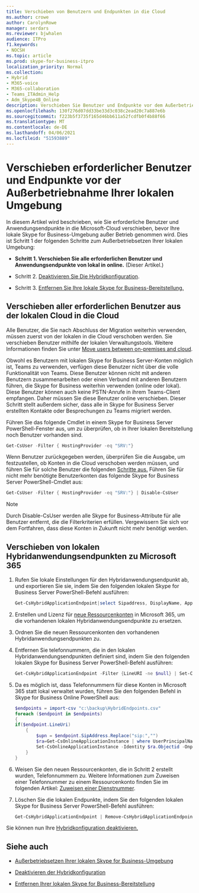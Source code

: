 ```yaml
---
title: Verschieben von Benutzern und Endpunkten in die Cloud
ms.author: crowe
author: CarolynRowe
manager: serdars
ms.reviewer: bjwhalen
audience: ITPro
f1.keywords:
- NOCSH
ms.topic: article
ms.prod: skype-for-business-itpro
localization_priority: Normal
ms.collection:
- Hybrid
- M365-voice
- M365-collaboration
- Teams_ITAdmin_Help
- Adm_Skype4B_Online
description: Verschieben Sie Benutzer und Endpunkte vor dem Außerbetriebsetzen einer lokalen Skype for Business-Umgebung.
ms.openlocfilehash: 130f276d07dd33be33d3c038c2ead20c7a887e6b
ms.sourcegitcommit: f223b5f3735f165d46bb611a52fcdfb0f4b88f66
ms.translationtype: MT
ms.contentlocale: de-DE
ms.lasthandoff: 04/06/2021
ms.locfileid: "51593889"
---
```

# <a name="move-required-users-and-endpoints-before-decommissioning-your-on-premises-environment"></a>Verschieben erforderlicher Benutzer und Endpunkte vor der Außerbetriebnahme Ihrer lokalen Umgebung

In diesem Artikel wird beschrieben, wie Sie erforderliche Benutzer und Anwendungsendpunkte in die Microsoft-Cloud verschieben, bevor Ihre lokale Skype for Business-Umgebung außer Betrieb genommen wird. Dies ist Schritt 1 der folgenden Schritte zum Außerbetriebsetzen Ihrer lokalen Umgebung:

- **Schritt 1. Verschieben Sie alle erforderlichen Benutzer und Anwendungsendpunkte von lokal in online.** (Dieser Artikel.)

- Schritt 2. [Deaktivieren Sie Die Hybridkonfiguration](cloud-consolidation-disabling-hybrid.md).

- Schritt 3. [Entfernen Sie Ihre lokale Skype for Business-Bereitstellung.](decommission-remove-on-prem.md)


## <a name="move-all-required-users-from-on-premises-to-the-cloud"></a>Verschieben aller erforderlichen Benutzer aus der lokalen Cloud in die Cloud

Alle Benutzer, die Sie nach Abschluss der Migration weiterhin verwenden, müssen zuerst von der lokalen in die Cloud verschoben werden. Sie verschieben Benutzer mithilfe der lokalen Verwaltungstools. Weitere Informationen finden Sie unter [Move users between on-premises and cloud](move-users-between-on-premises-and-cloud.md).

Obwohl es Benutzern mit lokalen Skype for Business Server-Konten möglich ist, Teams zu verwenden, verfügen diese Benutzer nicht über die volle Funktionalität von Teams. Diese Benutzer können nicht mit anderen Benutzern zusammenarbeiten oder einen Verbund mit anderen Benutzern führen, die Skype for Business weiterhin verwenden (online oder lokal). Diese Benutzer können auch keine PSTN-Anrufe in ihrem Teams-Client empfangen. Daher müssen Sie diese Benutzer online verschieben. Dieser Schritt stellt außerdem sicher, dass alle in Skype for Business Server erstellten Kontakte oder Besprechungen zu Teams migriert werden.

Führen Sie das folgende Cmdlet in einem Skype for Business Server PowerShell-Fenster aus, um zu überprüfen, ob in Ihrer lokalen Bereitstellung noch Benutzer vorhanden sind.

```PowerShell
Get-CsUser -Filter { HostingProvider -eq "SRV:"}
```

Wenn Benutzer zurückgegeben werden, überprüfen Sie die Ausgabe, um festzustellen, ob Konten in die Cloud verschoben werden müssen, und führen Sie für solche Benutzer die folgenden [Schritte aus.](move-users-between-on-premises-and-cloud.md) Führen Sie für nicht mehr benötigte Benutzerkonten das folgende Skype for Business Server PowerShell-Cmdlet aus:

```PowerShell
Get-CsUser -Filter { HostingProvider -eq "SRV:"} | Disable-CsUser
```

> [!NOTE]
> Durch Disable-CsUser werden alle Skype for Business-Attribute für alle Benutzer entfernt, die die Filterkriterien erfüllen. Vergewissern Sie sich vor dem Fortfahren, dass diese Konten in Zukunft nicht mehr benötigt werden.

## <a name="move-on-premises-hybrid-application-endpoints-to-microsoft-365"></a>Verschieben von lokalen Hybridanwendungsendpunkten zu Microsoft 365

1. Rufen Sie lokale Einstellungen für den Hybridanwendungsendpunkt ab, und exportieren Sie sie, indem Sie den folgenden lokalen Skype for Business Server PowerShell-Befehl ausführen:

   ```PowerShell
   Get-CsHybridApplicationEndpoint|select Sipaddress, DisplayName, ApplicationID, LineUri |Export-Csv -Path "c:\backup\HybridEndpoints.csv"
   ```
2. Erstellen und Lizenz für [neue Ressourcenkonten](https://docs.microsoft.com/microsoftteams/manage-resource-accounts) in Microsoft 365, um die vorhandenen lokalen Hybridanwendungsendpunkte zu ersetzen.

3. Ordnen Sie die neuen Ressourcenkonten den vorhandenen Hybridanwendungsendpunkten zu.

4. Entfernen Sie telefonnummern, die in den lokalen Hybridanwendungsendpunkten definiert sind, indem Sie den folgenden lokalen Skype for Business Server PowerShell-Befehl ausführen:

   ```PowerShell
   Get-CsHybridApplicationEndpoint -Filter {LineURI -ne $null} | Set-CsHybridApplicationEndpoint -LineURI ""
   ```
5. Da es möglich ist, dass Telefonnummern für diese Konten in Microsoft 365 statt lokal verwaltet wurden, führen Sie den folgenden Befehl in Skype for Business Online PowerShell aus:

   ```PowerShell
   $endpoints = import-csv "c:\backup\HybridEndpoints.csv"
   foreach ($endpoint in $endpoints)
   {
   if($endpoint.LineUri)
       {
           $upn = $endpoint.SipAddress.Replace("sip:","")
           $ra=Get-CsOnlineApplicationInstance | where UserPrincipalName -eq $upn 
           Set-CsOnlineApplicationInstance -Identity $ra.Objectid -OnpremPhoneNumber ""
       }
   }
   ```

6. Weisen Sie den neuen Ressourcenkonten, die in Schritt 2 erstellt wurden, Telefonnummern zu. Weitere Informationen zum Zuweisen einer Telefonnummer zu einem Ressourcenkonto finden Sie im folgenden Artikel: [Zuweisen einer Dienstnummer](https://docs.microsoft.com/microsoftteams/manage-resource-accounts#assign-a-service-number).

7. Löschen Sie die lokalen Endpunkte, indem Sie den folgenden lokalen Skype for Business Server PowerShell-Befehl ausführen:

   ```PowerShell
   Get-CsHybridApplicationEndpoint | Remove-CsHybridApplicationEndpoint
   ```
Sie können nun Ihre [Hybridkonfiguration deaktivieren.](cloud-consolidation-disabling-hybrid.md)

## <a name="see-also"></a>Siehe auch

- [Außerbetriebsetzen Ihrer lokalen Skype for Business-Umgebung](decommission-on-prem-overview.md)

- [Deaktivieren der Hybridkonfiguration](cloud-consolidation-disabling-hybrid.md)

- [Entfernen Ihrer lokalen Skype for Business-Bereitstellung](decommission-remove-on-prem.md)




